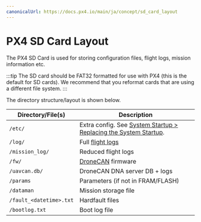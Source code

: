 ```yaml
---
canonicalUrl: https://docs.px4.io/main/ja/concept/sd_card_layout
---
```


# PX4 SD Card Layout

The PX4 SD Card is used for storing configuration files, flight logs, mission information etc.

:::tip
The SD card should be FAT32 formatted for use with PX4 (this is the default for SD cards).
We recommend that you reformat cards that are using a different file system.
:::

The directory structure/layout is shown below.

| Directory/File(s)             | Description                                                                                                                   |
| ----------------------------- | ----------------------------------------------------------------------------------------------------------------------------- |
| `/etc/`                       | Extra config. See [System Startup > Replacing the System Startup](../concept/system_startup.md#replacing-the-system-startup). |
| `/log/`                       | Full [flight logs](../dev_log/logging.md)                                                                                     |
| `/mission_log/`               | Reduced flight logs                                                                                                           |
| `/fw/`                        | [DroneCAN](../dronecan/README.md) firmware                                                                                    |
| `/uavcan.db/`                 | DroneCAN DNA server DB + logs                                                                                                 |
| `/params`                     | Parameters (if not in FRAM/FLASH)                                                                                             |
| `/dataman`                    | Mission storage file                                                                                                          |
| `/fault_<datetime>.txt` | Hardfault files                                                                                                               |
| `/bootlog.txt`                | Boot log file                                                                                                                 |
